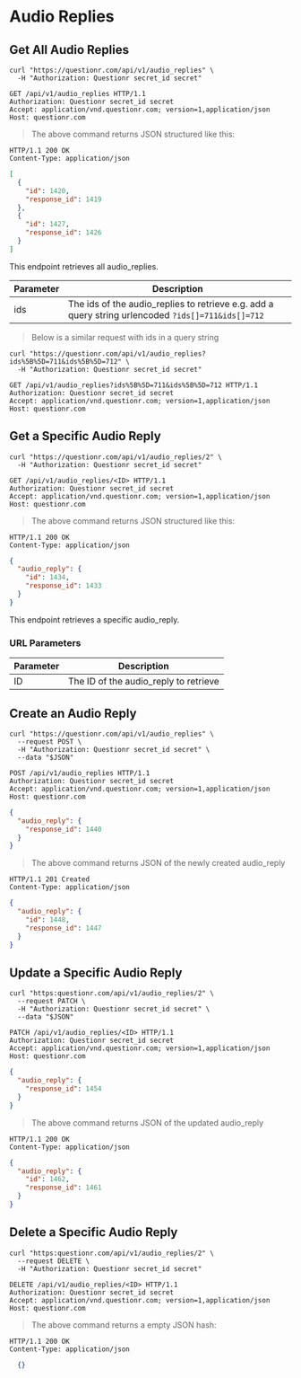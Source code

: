 # Audio Replies

## Get All Audio Replies

```shell
curl "https://questionr.com/api/v1/audio_replies" \
  -H "Authorization: Questionr secret_id secret"
```

```http
GET /api/v1/audio_replies HTTP/1.1
Authorization: Questionr secret_id secret
Accept: application/vnd.questionr.com; version=1,application/json
Host: questionr.com
```

> The above command returns JSON structured like this:

```http
HTTP/1.1 200 OK
Content-Type: application/json
```
```json
[
  {
    "id": 1420,
    "response_id": 1419
  },
  {
    "id": 1427,
    "response_id": 1426
  }
]
```

This endpoint retrieves all audio_replies.


Parameter | Description
--------- | -----------
ids | The ids of the audio_replies to retrieve e.g. add a query string urlencoded `?ids[]=711&ids[]=712`

> Below is a similar request with ids in a query string

```shell
curl "https://questionr.com/api/v1/audio_replies?ids%5B%5D=711&ids%5B%5D=712" \
  -H "Authorization: Questionr secret_id secret"
```
```http
GET /api/v1/audio_replies?ids%5B%5D=711&ids%5B%5D=712 HTTP/1.1
Authorization: Questionr secret_id secret
Accept: application/vnd.questionr.com; version=1,application/json
Host: questionr.com
```

## Get a Specific Audio Reply

```shell
curl "https://questionr.com/api/v1/audio_replies/2" \
  -H "Authorization: Questionr secret_id secret"
```

```http
GET /api/v1/audio_replies/<ID> HTTP/1.1
Authorization: Questionr secret_id secret
Accept: application/vnd.questionr.com; version=1,application/json
Host: questionr.com
```

> The above command returns JSON structured like this:

```http
HTTP/1.1 200 OK
Content-Type: application/json
```
```json
{
  "audio_reply": {
    "id": 1434,
    "response_id": 1433
  }
}
```

This endpoint retrieves a specific audio_reply.

### URL Parameters

Parameter | Description
--------- | -----------
ID | The ID of the audio_reply to retrieve



## Create an Audio Reply



```shell
curl "https://questionr.com/api/v1/audio_replies" \
  --request POST \
  -H "Authorization: Questionr secret_id secret" \
  --data "$JSON"
```

```http
POST /api/v1/audio_replies HTTP/1.1
Authorization: Questionr secret_id secret
Accept: application/vnd.questionr.com; version=1,application/json
Host: questionr.com
```
```json
{
  "audio_reply": {
    "response_id": 1440
  }
}
```

> The above command returns JSON of the newly created audio_reply

```http
HTTP/1.1 201 Created
Content-Type: application/json
```
```json
{
  "audio_reply": {
    "id": 1448,
    "response_id": 1447
  }
}
```

## Update a Specific Audio Reply



```shell
curl "https:questionr.com/api/v1/audio_replies/2" \
  --request PATCH \
  -H "Authorization: Questionr secret_id secret" \
  --data "$JSON"
```
```http
PATCH /api/v1/audio_replies/<ID> HTTP/1.1
Authorization: Questionr secret_id secret
Accept: application/vnd.questionr.com; version=1,application/json
Host: questionr.com
```
```json
{
  "audio_reply": {
    "response_id": 1454
  }
}
```

> The above command returns JSON of the updated audio_reply

```http
HTTP/1.1 200 OK
Content-Type: application/json
```
```json
{
  "audio_reply": {
    "id": 1462,
    "response_id": 1461
  }
}
```


## Delete a Specific Audio Reply



```shell
curl "https:questionr.com/api/v1/audio_replies/2" \
  --request DELETE \
  -H "Authorization: Questionr secret_id secret"
```

```http
DELETE /api/v1/audio_replies/<ID> HTTP/1.1
Authorization: Questionr secret_id secret
Accept: application/vnd.questionr.com; version=1,application/json
Host: questionr.com
```

> The above command returns a empty JSON hash:

```http
HTTP/1.1 200 OK
Content-Type: application/json
```
```json
  {}
```

